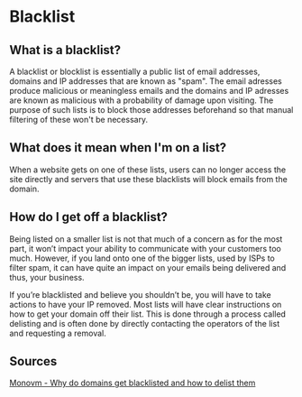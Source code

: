 # Blacklist

## What is a blacklist?

A blacklist or blocklist is essentially a public list of email addresses, domains and IP addresses that are known as "spam".
The email adresses produce malicious or meaningless emails and the domains and IP adresses are known as malicious with a probability of damage upon visiting.
The purpose of such lists is to block those addresses beforehand so that manual filtering of these won't be necessary.


## What does it mean when I'm on a list?

When a website gets on one of these lists, users can no longer access the site directly and servers that use these blacklists will block emails from the domain.


## How do I get off a blacklist?

Being listed on a smaller list is not that much of a concern as for the most part, it won’t impact your ability to communicate with your customers too much. However, if you land onto one of the bigger lists, used by ISPs to filter spam, it can have quite an impact on your emails being delivered and thus, your business.

If you’re blacklisted and believe you shouldn’t be, you will have to take actions to have your IP removed. Most lists will have clear instructions on how to get your domain off their list. This is done through a process called delisting and is often done by directly contacting the operators of the list and requesting a removal.


## Sources

[Monovm - Why do domains get blacklisted and how to delist them](https://monovm.com/blog/why-do-domains-get-blacklisted-and-how-to-delist-them)
